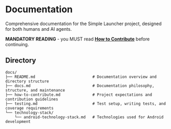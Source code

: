 # Documentation

Comprehensive documentation for the Simple Launcher project, designed for both humans and AI agents.

**MANDATORY READING** - you MUST read [**How to Contribute**](how-to-contribute.md) before continuing.

## Directory
```
docs/
├── README.md                         # Documentation overview and directory structure
├── docs.md                           # Documentation philosophy, structure, and maintenance
├── how-to-contribute.md              # Project expectations and contribution guidelines
├── testing.md                        # Test setup, writing tests, and coverage requirements
└── technology-stack/
    └── android-technology-stack.md   # Technologies used for Android development
```